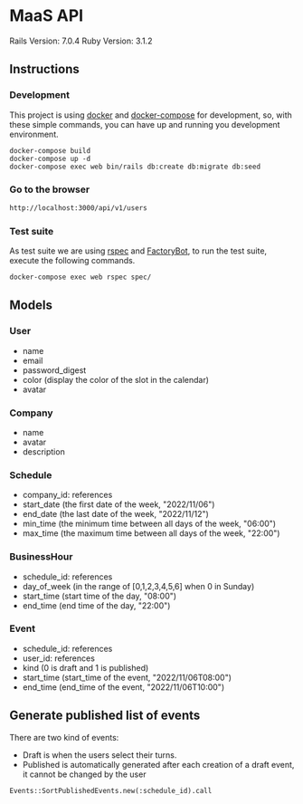# MaaS API

Rails Version: 7.0.4
Ruby Version: 3.1.2

## Instructions

### Development
This project is using [docker](https://www.docker.com/get-started) and [docker-compose](https://docs.docker.com/compose/install/) for development,
so, with these simple commands, you can have up and running you development environment.

```
docker-compose build
docker-compose up -d
docker-compose exec web bin/rails db:create db:migrate db:seed
```
### Go to the browser

```bash
http://localhost:3000/api/v1/users
```

### Test suite
As test suite we are using [rspec](https://rspec.info/) and [FactoryBot](https://github.com/thoughtbot/factory_bot/blob/master/GETTING_STARTED.md),
to run the test suite, execute the following commands.

```bash
docker-compose exec web rspec spec/
```

## Models
### User
- name
- email
- password_digest
- color (display the color of the slot in the calendar)
- avatar
### Company
- name
- avatar
- description
### Schedule
- company_id: references
- start_date (the first date of the week, "2022/11/06")
- end_date (the last date of the week, "2022/11/12")
- min_time (the minimum time between all days of the week, "06:00")
- max_time (the maximum time between all days of the week, "22:00")
### BusinessHour
- schedule_id: references
- day_of_week (in the range of [0,1,2,3,4,5,6] when 0 in Sunday)
- start_time (start time of the day, "08:00")
- end_time (end time of the day, "22:00")
### Event
- schedule_id: references
- user_id: references
- kind (0 is draft and 1 is published)
- start_time (start_time of the event, "2022/11/06T08:00")
- end_time (end_time of the event, "2022/11/06T10:00")

## Generate published list of events
There are two kind of events:
- Draft is when the users select their turns.
- Published is automatically generated after each creation of a draft event, it cannot be changed by the user
```
Events::SortPublishedEvents.new(:schedule_id).call
```
